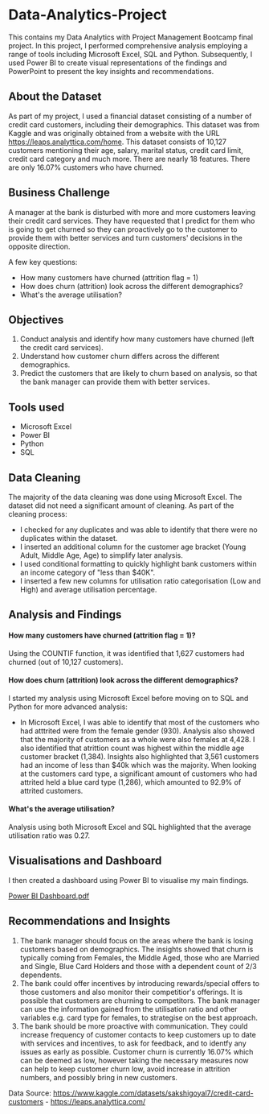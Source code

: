 # Data-Analytics-Project
This contains my Data Analytics with Project Management Bootcamp final project. In this project, I performed comprehensive analysis employing a range of tools including Microsoft Excel, SQL and Python. Subsequently, I used Power BI to create visual representations of the findings and PowerPoint to present the key insights and recommendations. 

## About the Dataset
As part of my project, I used a financial dataset consisting of a number of credit card customers, including their demographics. This dataset was from Kaggle and was originally obtained from a website with the URL https://leaps.analyttica.com/home. This dataset consists of 10,127 customers mentioning their age, salary, marital status, credit card limit, credit card category and much more. There are nearly 18 features. There are only 16.07% customers who have churned.

## Business Challenge 
A manager at the bank is disturbed with more and more customers leaving their credit card services. They have requested that I predict for them who is going to get churned so they can proactively go to the customer to provide them with better services and turn customers' decisions in the opposite direction.

A few key questions:
* How many customers have churned (attrition flag = 1)
* How does churn (attrition) look across the different demographics?
* What's the average utilisation?

## Objectives 
1. Conduct analysis and identify how many customers have churned (left the credit card services).
2. Understand how customer churn differs across the different demographics.
3. Predict the customers that are likely to churn based on analysis, so that the bank manager can provide them with better services.

## Tools used
* Microsoft Excel
* Power BI
* Python
* SQL

## Data Cleaning
The majority of the data cleaning was done using Microsoft Excel. The dataset did not need a significant amount of cleaning. 
As part of the cleaning process: 
* I checked for any duplicates and was able to identify that there were no duplicates within the dataset.
* I inserted an additional column for the customer age bracket (Young Adult, Middle Age, Age) to simplify later analysis.
* I used conditional formatting to quickly highlight bank customers within an income category of "less than $40K".
* I inserted a few new columns for utilisation ratio categorisation (Low and High) and average utilisation percentage. 

## Analysis and Findings

#### How many customers have churned (attrition flag = 1)?
Using the COUNTIF function, it was identified that 1,627 customers had churned (out of 10,127 customers).

#### How does churn (attrition) look across the different demographics?
I started my analysis using Microsoft Excel before moving on to SQL and Python for more advanced analysis:
* In Microsoft Excel, I was able to identify that most of the customers who had atttrited were from the female gender (930). Analysis also showed that the majority of customers as a whole were also females at 4,428. I also identified that atrittion count was highest within the middle age customer bracket (1,384). Insights also highlighted that 3,561 customers had an income of less than $40k which was the majority. When looking at the customers card type, a significant amount of customers who had attrited held a blue card type (1,286), which amounted to 92.9% of attrited customers. 
  
#### What's the average utilisation?
Analysis using both Microsoft Excel and SQL highlighted that the average utilisation ratio was 0.27. 

## Visualisations and Dashboard

I then created a dashboard using Power BI to visualise my main findings. 

[Power BI Dashboard.pdf](https://github.com/MariaTayo/Data-Analytics-Project/files/12764629/Power.BI.Dashboard.pdf)

## Recommendations and Insights
1. The bank manager should focus on the areas where the bank is losing customers based on demographics. The insights showed that churn is typically coming from Females, the Middle Aged, those who are Married and Single, Blue Card Holders and those with a dependent count of 2/3 dependents.
2. The bank could offer incentives by introducing rewards/special offers to those customers and also monitor their competitior's offerings. It is possible that customers are churning to competitors. The bank manager can use the information gained from the utilisation ratio and other variables e.g. card type for females, to strategise on the best approach.
3. The bank should be more proactive with communication. They could increase frequency of customer contacts to keep customers up to date with services and incentives, to ask for feedback, and to identfy any issues as early as possible. Customer churn is currently 16.07% which can be deemed as low, however taking the necessary measures now can help to keep customer churn low, avoid increase in attrition numbers, and possibly bring in new customers. 

Data Source: https://www.kaggle.com/datasets/sakshigoyal7/credit-card-customers - https://leaps.analyttica.com/
